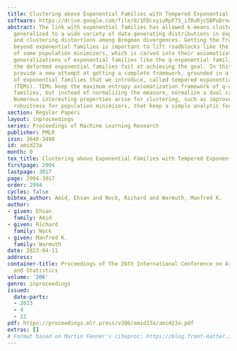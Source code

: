 ```yaml
---
title: Clustering above Exponential Families with Tempered Exponential Measures
software: https://drive.google.com/file/d/1FDcxyiuRpF7S_ifRuRjcSBPoDrnwqygD/view?usp=sharing
abstract: The link with exponential families has allowed k-means clustering to be
  generalized to a wide variety of data-generating distributions in exponential families
  and clustering distortions among Bregman divergences. Getting the framework to go
  beyond exponential families is important to lift roadblocks like the lack of robustness
  of some population minimizers, which is carved into their axiomatization. Current
  generalizations of exponential families like the q-exponential families or even
  the deformed exponential families fail at achieving the goal. In this paper, we
  provide a new attempt at getting a complete framework, grounded in a new generalization
  of exponential families that we introduce, called tempered exponential measures
  (TEMs). TEMs keep the maximum entropy axiomatization framework of q-exponential
  families, but instead of normalizing the measure, normalize a dual called a co-distribution.
  Numerous interesting properties arise for clustering, such as improved and controllable
  robustness for population minimizers, that keep a simple analytic form.
section: Regular Papers
layout: inproceedings
series: Proceedings of Machine Learning Research
publisher: PMLR
issn: 2640-3498
id: amid23a
month: 0
tex_title: Clustering above Exponential Families with Tempered Exponential Measures
firstpage: 2994
lastpage: 3017
page: 2994-3017
order: 2994
cycles: false
bibtex_author: Amid, Ehsan and Nock, Richard and Warmuth, Manfred K.
author:
- given: Ehsan
  family: Amid
- given: Richard
  family: Nock
- given: Manfred K.
  family: Warmuth
date: 2023-04-11
address:
container-title: Proceedings of The 26th International Conference on Artificial Intelligence
  and Statistics
volume: '206'
genre: inproceedings
issued:
  date-parts:
  - 2023
  - 4
  - 11
pdf: https://proceedings.mlr.press/v206/amid23a/amid23a.pdf
extras: []
# Format based on Martin Fenner's citeproc: https://blog.front-matter.io/posts/citeproc-yaml-for-bibliographies/
---
```

